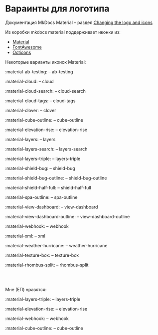 # Вараинты для логотипа

Документация MkDocs Material – раздел [Changing the logo and icons](https://squidfunk.github.io/mkdocs-material/setup/changing-the-logo-and-icons/)

Из коробки mkdocs material поддерживает иконки из:

- [Material](https://materialdesignicons.com/)
- [FontAwesome](https://fontawesome.com/icons?d=gallery&m=free)
- [Octicons](https://primer.style/octicons/)

Некоторые варианты иконок Material:

 :material-ab-testing: – ab-testing

 :material-cloud: – cloud

 :material-cloud-search: – cloud-search

 :material-cloud-tags: – cloud-tags

 :material-clover: – clover

 :material-cube-outline: – cube-outline

 :material-elevation-rise: – elevation-rise

 :material-layers: – layers

 :material-layers-search: – layers-search

 :material-layers-triple: – layers-triple

 :material-shield-bug: – shield-bug

 :material-shield-bug-outline: – shield-bug-outline

 :material-shield-half-full: – shield-half-full

 :material-spa-outline: – spa-outline

 :material-view-dashboard: – view-dashboard

 :material-view-dashboard-outline: – view-dashboard-outline

 :material-webhook: – webhook

 :material-xml: – xml

 :material-weather-hurricane: – weather-hurricane

 :material-texture-box: – texture-box

 :material-rhombus-split: – rhombus-split

<BR><BR>


Мне (ЕП) нравятся:

:material-layers-triple: – layers-triple

:material-elevation-rise: – elevation-rise

:material-webhook: – webhook

:material-cube-outline: – cube-outline